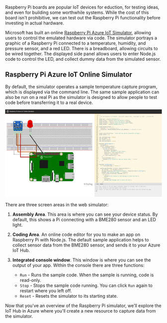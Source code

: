 Raspberry Pi boards are popular IoT devices for eduction, for testing ideas, and even for building some worthwhile systems. While the cost of this board isn't prohibitive, we can test out the Raspberry Pi functionality before investing in actual hardware.

Microsoft has built an online [Raspberry Pi Azure IoT Simulator](https://azure-samples.github.io/raspberry-pi-web-simulator?azure-portal=true), allowing users to control the emulated hardware via code. The simulator portrays a graphic of a Raspberry Pi connected to a temperature, humidity, and pressure sensor, and a red LED. There is a breadboard, allowing circuits to be wired together. The displayed side panel
allows users to enter Node.js code to control the LED, and collect dummy data from the simulated sensor.

## Raspberry Pi Azure IoT Online Simulator

By default, the simulator operates a sample temperature capture program, which is displayed via the command line. The same sample application can also be run on a real Pi as the simulator is designed to allow people to test code before transferring it to a real device.

[![Raspberry Pi Simulator](../media/iot-admin-raspberry-pi-simulator.png)](../media/iot-admin-raspberry-pi-simulator.png#lightbox)

There are three screen areas in the web simulator:

1. **Assembly Area**. This area is where you can see your device status. By default, this shows a Pi connecting with a BME280 sensor and an LED light.

1. **Coding Area**. An online code editor for you to make an app on Raspberry Pi with Node.js. The
    default sample application helps to collect sensor data from the BME280 sensor, and sends it to your Azure IoT Hub.

1. **Integrated console window**. This window is where you can see the output of your app. Within the console there are three functions:
    - `Run` - Runs the sample code. When the sample is running, code is read-only.
    - `Stop` - Stops the sample code running. You can click `Run` again to restart where you left off.
    - `Reset` - Resets the simulator to its starting state.

Now that you've an overview of the Raspberry Pi simulator, we'll explore the IoT Hub in Azure where you'll create a new resource to capture data from the simulator.
